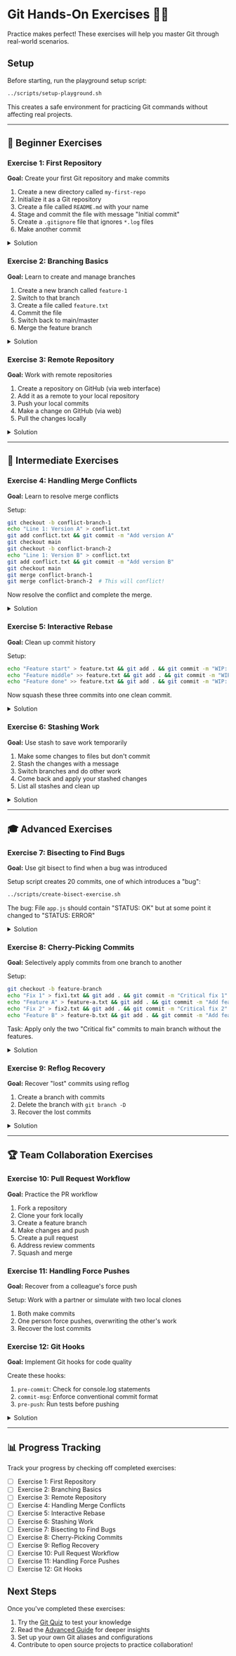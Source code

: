 # Git Hands-On Exercises 🏋️‍♀️

Practice makes perfect! These exercises will help you master Git through real-world scenarios.

## Setup

Before starting, run the playground setup script:
```bash
../scripts/setup-playground.sh
```

This creates a safe environment for practicing Git commands without affecting real projects.

---

## 🌱 Beginner Exercises

### Exercise 1: First Repository
**Goal:** Create your first Git repository and make commits

1. Create a new directory called `my-first-repo`
2. Initialize it as a Git repository
3. Create a file called `README.md` with your name
4. Stage and commit the file with message "Initial commit"
5. Create a `.gitignore` file that ignores `*.log` files
6. Make another commit

<details>
<summary>Solution</summary>

```bash
mkdir my-first-repo
cd my-first-repo
git init
echo "# My Repository by [Your Name]" > README.md
git add README.md
git commit -m "Initial commit"
echo "*.log" > .gitignore
git add .gitignore
git commit -m "Add gitignore"
```
</details>

### Exercise 2: Branching Basics
**Goal:** Learn to create and manage branches

1. Create a new branch called `feature-1`
2. Switch to that branch
3. Create a file called `feature.txt`
4. Commit the file
5. Switch back to main/master
6. Merge the feature branch

<details>
<summary>Solution</summary>

```bash
git branch feature-1
git checkout feature-1
# Or in one command: git checkout -b feature-1
echo "My new feature" > feature.txt
git add feature.txt
git commit -m "Add feature"
git checkout main  # or master
git merge feature-1
```
</details>

### Exercise 3: Remote Repository
**Goal:** Work with remote repositories

1. Create a repository on GitHub (via web interface)
2. Add it as a remote to your local repository
3. Push your local commits
4. Make a change on GitHub (via web)
5. Pull the changes locally

<details>
<summary>Solution</summary>

```bash
git remote add origin https://github.com/yourusername/repo-name.git
git push -u origin main
# After making changes on GitHub:
git pull origin main
```
</details>

---

## 🚀 Intermediate Exercises

### Exercise 4: Handling Merge Conflicts
**Goal:** Learn to resolve merge conflicts

Setup:
```bash
git checkout -b conflict-branch-1
echo "Line 1: Version A" > conflict.txt
git add conflict.txt && git commit -m "Add version A"
git checkout main
git checkout -b conflict-branch-2
echo "Line 1: Version B" > conflict.txt
git add conflict.txt && git commit -m "Add version B"
git checkout main
git merge conflict-branch-1
git merge conflict-branch-2  # This will conflict!
```

Now resolve the conflict and complete the merge.

<details>
<summary>Solution</summary>

```bash
# Open conflict.txt in your editor
# You'll see:
# <<<<<<< HEAD
# Line 1: Version A
# =======
# Line 1: Version B
# >>>>>>> conflict-branch-2

# Edit to keep what you want, e.g.:
echo "Line 1: Version A and B merged" > conflict.txt

# Then:
git add conflict.txt
git commit -m "Resolve merge conflict"
```
</details>

### Exercise 5: Interactive Rebase
**Goal:** Clean up commit history

Setup:
```bash
echo "Feature start" > feature.txt && git add . && git commit -m "WIP: Start feature"
echo "Feature middle" >> feature.txt && git add . && git commit -m "WIP: Continue feature"
echo "Feature done" >> feature.txt && git add . && git commit -m "WIP: Finish feature"
```

Now squash these three commits into one clean commit.

<details>
<summary>Solution</summary>

```bash
git rebase -i HEAD~3
# In the editor, change:
# pick abc1234 WIP: Start feature
# squash def5678 WIP: Continue feature
# squash ghi9012 WIP: Finish feature

# Save and exit, then write a new commit message:
# "Implement complete feature"
```
</details>

### Exercise 6: Stashing Work
**Goal:** Use stash to save work temporarily

1. Make some changes to files but don't commit
2. Stash the changes with a message
3. Switch branches and do other work
4. Come back and apply your stashed changes
5. List all stashes and clean up

<details>
<summary>Solution</summary>

```bash
echo "Uncommitted work" >> README.md
git stash save "WIP: Updating README"
git checkout other-branch
# Do some work...
git checkout main
git stash list
git stash apply stash@{0}
# Or just: git stash pop
git stash drop stash@{0}
```
</details>

---

## 🎓 Advanced Exercises

### Exercise 7: Bisecting to Find Bugs
**Goal:** Use git bisect to find when a bug was introduced

Setup script creates 20 commits, one of which introduces a "bug":
```bash
../scripts/create-bisect-exercise.sh
```

The bug: File `app.js` should contain "STATUS: OK" but at some point it changed to "STATUS: ERROR"

<details>
<summary>Solution</summary>

```bash
git bisect start
git bisect bad  # Current version is bad
git bisect good HEAD~20  # 20 commits ago was good

# Git will checkout commits for you to test
# For each commit, check app.js and mark:
cat app.js
# If it shows "STATUS: ERROR":
git bisect bad
# If it shows "STATUS: OK":
git bisect good

# Git will eventually identify the bad commit
git bisect reset  # Return to original HEAD
```
</details>

### Exercise 8: Cherry-Picking Commits
**Goal:** Selectively apply commits from one branch to another

Setup:
```bash
git checkout -b feature-branch
echo "Fix 1" > fix1.txt && git add . && git commit -m "Critical fix 1"
echo "Feature A" > feature-a.txt && git add . && git commit -m "Add feature A"
echo "Fix 2" > fix2.txt && git add . && git commit -m "Critical fix 2"
echo "Feature B" > feature-b.txt && git add . && git commit -m "Add feature B"
```

Task: Apply only the two "Critical fix" commits to main branch without the features.

<details>
<summary>Solution</summary>

```bash
git checkout main
git log feature-branch --oneline
# Note the commit hashes for "Critical fix 1" and "Critical fix 2"
git cherry-pick <hash-of-fix-1>
git cherry-pick <hash-of-fix-2>
```
</details>

### Exercise 9: Reflog Recovery
**Goal:** Recover "lost" commits using reflog

1. Create a branch with commits
2. Delete the branch with `git branch -D`
3. Recover the lost commits

<details>
<summary>Solution</summary>

```bash
git checkout -b important-work
echo "Important data" > important.txt
git add . && git commit -m "Add important data"
git checkout main
git branch -D important-work  # Oh no!

# Recovery:
git reflog
# Find the commit hash for "Add important data"
git checkout <commit-hash>
git checkout -b recovered-branch
```
</details>

---

## 🏆 Team Collaboration Exercises

### Exercise 10: Pull Request Workflow
**Goal:** Practice the PR workflow

1. Fork a repository
2. Clone your fork locally
3. Create a feature branch
4. Make changes and push
5. Create a pull request
6. Address review comments
7. Squash and merge

### Exercise 11: Handling Force Pushes
**Goal:** Recover from a colleague's force push

Setup: Work with a partner or simulate with two local clones
1. Both make commits
2. One person force pushes, overwriting the other's work
3. Recover the lost commits

### Exercise 12: Git Hooks
**Goal:** Implement Git hooks for code quality

Create these hooks:
1. `pre-commit`: Check for console.log statements
2. `commit-msg`: Enforce conventional commit format
3. `pre-push`: Run tests before pushing

<details>
<summary>Solution</summary>

```bash
# .git/hooks/pre-commit
#!/bin/sh
if git diff --cached --name-only | xargs grep -n "console.log"; then
    echo "Remove console.log statements before committing!"
    exit 1
fi

# .git/hooks/commit-msg
#!/bin/sh
if ! grep -qE "^(feat|fix|docs|style|refactor|test|chore):" "$1"; then
    echo "Commit message must follow conventional format!"
    exit 1
fi

# .git/hooks/pre-push
#!/bin/sh
npm test || exit 1

# Make hooks executable
chmod +x .git/hooks/*
```
</details>

---

## 📊 Progress Tracking

Track your progress by checking off completed exercises:

- [ ] Exercise 1: First Repository
- [ ] Exercise 2: Branching Basics
- [ ] Exercise 3: Remote Repository
- [ ] Exercise 4: Handling Merge Conflicts
- [ ] Exercise 5: Interactive Rebase
- [ ] Exercise 6: Stashing Work
- [ ] Exercise 7: Bisecting to Find Bugs
- [ ] Exercise 8: Cherry-Picking Commits
- [ ] Exercise 9: Reflog Recovery
- [ ] Exercise 10: Pull Request Workflow
- [ ] Exercise 11: Handling Force Pushes
- [ ] Exercise 12: Git Hooks

## Next Steps

Once you've completed these exercises:
1. Try the [Git Quiz](../quiz/git-quiz.md) to test your knowledge
2. Read the [Advanced Guide](../guides/advanced-guide.md) for deeper insights
3. Set up your own Git aliases and configurations
4. Contribute to open source projects to practice collaboration!